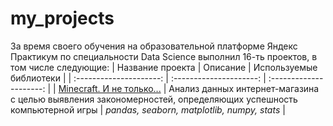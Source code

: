 # my_projects

За время своего обучения на образовательной платформе Яндекс Практикум по специальности Data Science выполнил 16-ть проектов, в том числе следующие:
| Название проекта | Описание | Используемые библиотеки | 
| :---------------------: | :---------------------: | :---------------------: |
| [Minecraft. И не только...](https://github.com/gromilinandrej/my_projects/blob/main/%23_5/successful_computer_game.ipynb) | Анализ данных интернет-магазина с целью выявления закономерностей, определяющих успешность компьютерной игры | *pandas, seaborn, matplotlib, numpy, stats* |
